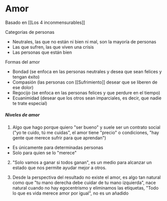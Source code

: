 # Amor

Basado en [[Los 4 inconmensurables]]

Categorías de personas
- Neutrales, las que no están ni bien ni mal, son la mayoría de personas
- Las que sufren, las que viven una crisis
- Las personas que están bien

Formas del amor
- Bondad (se enfoca en las personas neutrales y desea que sean felices y tengan éxito)
- Compasión (las personas con [[Sufrimiento]] desear que se liberen de ese dolor)
- Regocijo (se enfoca en las personas felices y que perdure en el tiempo)
- Ecuanimidad (desear que los otros sean imparciales, es decir, que nadie te trate especial)

##### Niveles de amor
1. Algo que hago porque quiero "ser bueno" y suele ser un contrato social ("yo te cuido, tú me cuidas", el amor tiene "precio" o condiciones, "hay gente que merece sufrir para que aprendan")
- Es únicamente para determinadas personas
- Solo para quien se lo "merece"

2. "Solo vamos a ganar si todos ganan", es un medio para alcanzar un estado que nos permite ayudar mejor a otros.

3. Desde la perspectiva del resultado no existe el amor, es algo tan natural como que "tu mano derecha debe cuidar de tu mano izquierda", nace natural cuando no hay egocentrismo y eliminamos las etiquetas, "Todo lo que es vida merece amor por igual", no es un añadido

